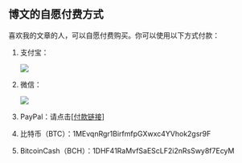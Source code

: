 ## 博文的自愿付费方式

喜欢我的文章的人，可以自愿付费购买。你可以使用以下方式付款：

1.  支付宝：

    ![](http://www.yinwang.org/images/alipay.jpg)

2.  微信：

    ![](http://www.yinwang.org/images/wechat-pay.jpg)

3.  PayPal：请点击[[付款链接](http://paypal.me/yinwang0/5)]

4.  比特币（BTC）：1MEvqnRgr1BirfmfpGXwxc4YVhok2gsr9F

5.  BitcoinCash（BCH）：1DHF41RaMvfSaEScLF2i2nRsSwy8f7EcyM
